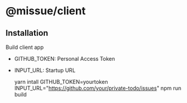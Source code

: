 # @missue/client

## Installation

Build client app

- GITHUB_TOKEN: Personal Access Token
- INPUT_URL: Startup URL

    yarn intall
    GITHUB_TOKEN=yourtoken INPUT_URL="https://github.com/your/private-todo/issues" npm run build
